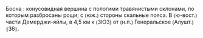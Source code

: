 ---
---

Босна
: конусовидная вершина с пологими травянистыми склонами, по которым разбросаны рощи; с ⦅юж.⦆ стороны скальные пояса. В ⦅ю-вост.⦆ части Демерджи-яйлы, в 4,5 км к ⦅ЗЮЗ⦆ от ⦅н.п.⦆ Генеральское ⦅Алушт.⦆ ⦃З6⦄.
